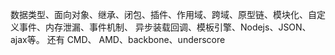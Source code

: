 数据类型、面向对象、继承、闭包、插件、作用域、跨域、原型链、模块化、自定义事件、内存泄漏、事件机制、
异步装载回调、模板引擎、Nodejs、JSON、ajax等。 还有  CMD、 AMD、backbone、underscore 
